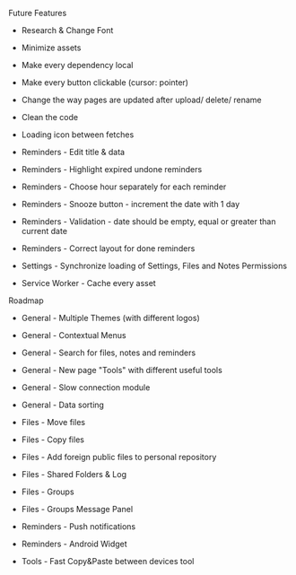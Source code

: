 Future Features

 - Research & Change Font
 - Minimize assets
 - Make every dependency local
 - Make every button clickable (cursor: pointer)
 - Change the way pages are updated after upload/ delete/ rename
 - Clean the code
 - Loading icon between fetches

 - Reminders - Edit title & data
 - Reminders - Highlight expired undone reminders
 - Reminders - Choose hour separately for each reminder
 - Reminders - Snooze button - increment the date with 1 day
 - Reminders - Validation - date should be empty, equal or greater than current date
 - Reminders - Correct layout for done reminders

 - Settings - Synchronize loading of Settings, Files and Notes Permissions

 - Service Worker - Cache every asset



Roadmap

  - General - Multiple Themes (with different logos)
  - General - Contextual Menus
  - General - Search for files, notes and reminders
  - General - New page "Tools" with different useful tools
  - General - Slow connection module
  - General - Data sorting

  - Files - Move files
  - Files - Copy files
  - Files - Add foreign public files to personal repository
  - Files - Shared Folders & Log
  - Files - Groups
  - Files - Groups Message Panel

  - Reminders - Push notifications
  - Reminders - Android Widget

  - Tools - Fast Copy&Paste between devices tool
